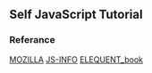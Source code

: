 ## Self JavaScript Tutorial

### Referance 
[MOZILLA](https://developer.mozilla.org/tr/docs/%C3%96%C4%9Fren/JavaScript)
[JS-INFO](https://javascript.info/)
[ELEQUENT_book](https://eloquentjavascript.net/)
